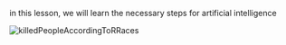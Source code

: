 in this lesson, we will learn the necessary steps for artificial intelligence

![killedPeopleAccordingToRRaces](https://github.com/user-attachments/assets/dfb0d377-ba42-4867-bee0-21e60920e95a)


